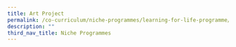```yaml
---
title: Art Project
permalink: /co-curriculum/niche-programmes/learning-for-life-programme/art-project
description: ""
third_nav_title: Niche Programmes
---
```


